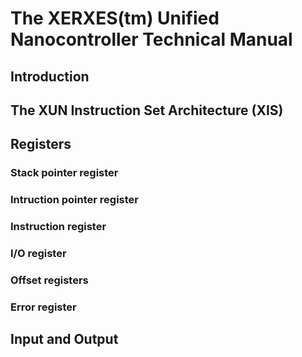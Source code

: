 # The XERXES(tm) Unified Nanocontroller Technical Manual

## Introduction

## The XUN Instruction Set Architecture (XIS)

## Registers

### Stack pointer register

### Intruction pointer register

### Instruction register

### I/O register

### Offset registers

### Error register

## Input and Output


